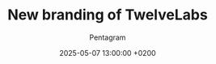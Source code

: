 ---
layout: post
title: "New branding of TwelveLabs"
link: "https://logonews.fr/2025/05/07/twelvelabs-donne-forme-a-lintelligence"
author: "Pentagram"
published_date: "07/05/2025"
description: "Visual identity and website for a pioneering company that helps machines understand video like people do."
language: "en"
categories: 
   - Liens
tags: "branding"
og-tags: "branding"
date: "2025-05-07 13:00:00 +0200"
permalink: /:categories/:year/:month/:day/:title/
---